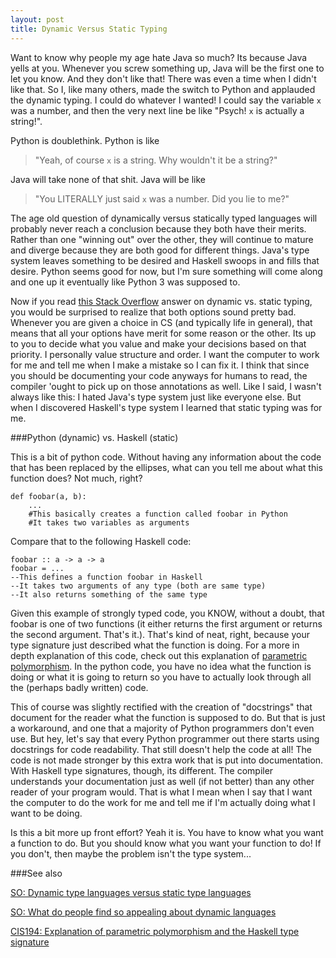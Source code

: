 ```yaml
---
layout: post
title: Dynamic Versus Static Typing
---
```


Want to know why people my age hate Java so much? Its because Java yells at you. Whenever you screw something up, Java will be the first one to let you know. And they don't like that! There was even a time when I didn't like that. So I, like many others, made the switch to Python and applauded the dynamic typing. I could do whatever I wanted! I could say the variable `x` was a number, and then the very next line be like "Psych! `x` is actually a string!". 

Python is doublethink. Python is like 
> "Yeah, of course `x` is a string. Why wouldn't it be a string?"

Java will take none of that shit. Java will be like 
>"You LITERALLY just said `x` was a number. Did you lie to me?" 

The age old question of dynamically versus statically typed languages will probably never reach a conclusion because they both have their merits. Rather than one "winning out" over the other, they will continue to mature and diverge because they are both good for different things. Java's type system leaves something to be desired and Haskell swoops in and fills that desire. Python seems good for now, but I'm sure something will come along and one up it eventually like Python 3 was supposed to. 

Now if you read [this Stack Overflow](stackoverflow.com/a/125379/3861396) answer on dynamic vs. static typing, you would be surprised to realize that both options sound pretty bad. Whenever you are given a choice in CS (and typically life in general), that means that all your options have merit for some reason or the other. Its up to you to decide what you value and make your decisions based on that priority. I personally value structure and order. I want the computer to work for me and tell me when I make a mistake so I can fix it. I think that since you should be documenting your code anyways for humans to read, the compiler 'ought to pick up on those annotations as well. Like I said, I wasn't always like this: I hated Java's type system just like everyone else. But when I discovered Haskell's type system I learned that static typing was for me. 

###Python (dynamic) vs. Haskell (static)

This is a bit of python code. Without having any information about the code that has been replaced by the ellipses, what can you tell me about what this function does? Not much, right?

	def foobar(a, b):
	    ...
	    #This basically creates a function called foobar in Python
	    #It takes two variables as arguments

Compare that to the following Haskell code:

	foobar :: a -> a -> a
	foobar = ...
	--This defines a function foobar in Haskell
	--It takes two arguments of any type (both are same type)
	--It also returns something of the same type

Given this example of strongly typed code, you KNOW, without a doubt, that foobar is one of two functions (it either returns the first argument or returns the second argument. That's it.). That's kind of neat, right, because your type signature just described what the function is doing. For a more in depth explanation of this code, check out this explanation of [parametric polymorphism](www.seas.upenn.edu/~cis194/spring13/lectures/05-type-classes.html). In the python code, you have no idea what the function is doing or what it is going to return so you have to actually look through all the (perhaps badly written) code. 

This of course was slightly rectified with the creation of "docstrings" that document for the reader what the function is supposed to do. But that is just a workaround, and one that a majority of Python programmers don't even use. But hey, let's say that every Python programmer out there starts using docstrings for code readability. That still doesn't help the code at all! The code is not made stronger by this extra work that is put into documentation. With Haskell type signatures, though, its different. The compiler understands your documentation just as well (if not better) than any other reader of your program would. That is what I mean when I say that I want the computer to do the work for me and tell me if I'm actually doing what I want to be doing. 

Is this a bit more up front effort? Yeah it is. You have to know what you want a function to do. But you should know what you want your function to do! If you don't, then maybe the problem isn't the type system...

###See also

[SO: Dynamic type languages versus static type languages](http://stackoverflow.com/questions/125367/dynamic-type-languages-versus-static-type-languages)

[SO: What do people find so appealing about dynamic languages](http://stackoverflow.com/questions/42934/what-do-people-find-so-appealing-about-dynamic-languages)

[CIS194: Explanation of parametric polymorphism and the Haskell type signature](http://www.seas.upenn.edu/~cis194/spring13/lectures/05-type-classes.html)

	

